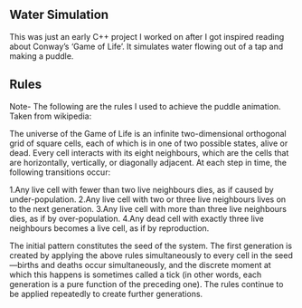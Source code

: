 ## Water Simulation

This was just an early C++ project I worked on after I got inspired reading about Conway’s ‘Game of Life’. It simulates water flowing out of a tap and making a puddle.  

## Rules

Note- The following are the rules I used to achieve the puddle animation. Taken from wikipedia:

The universe of the Game of Life is an infinite two-dimensional orthogonal grid of square cells, each of which is in one of two possible states, alive or dead. Every cell interacts with its eight neighbours, which are the cells that are horizontally, vertically, or diagonally adjacent. At each step in time, the following transitions occur:

1.Any live cell with fewer than two live neighbours dies, as if caused by under-population.
2.Any live cell with two or three live neighbours lives on to the next generation.
3.Any live cell with more than three live neighbours dies, as if by over-population.
4.Any dead cell with exactly three live neighbours becomes a live cell, as if by reproduction.

The initial pattern constitutes the seed of the system. The first generation is created by applying the above rules simultaneously to every cell in the seed—births and deaths occur simultaneously, and the discrete moment at which this happens is sometimes called a tick (in other words, each generation is a pure function of the preceding one). The rules continue to be applied repeatedly to create further generations.